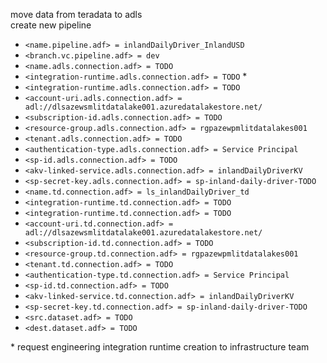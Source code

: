 move data from teradata to adls  
create new pipeline
+ `<name.pipeline.adf> = inlandDailyDriver_InlandUSD`
+ `<branch.vc.pipeline.adf> = dev`
+ `<name.adls.connection.adf> = TODO`
+ `<integration-runtime.adls.connection.adf> = TODO` \*
+ `<integration-runtime.adls.connection.adf> = TODO`
+ `<account-uri.adls.connection.adf> = adl://dlsazewsmlitdatalake001.azuredatalakestore.net/`
+ `<subscription-id.adls.connection.adf> = TODO`
+ `<resource-group.adls.connection.adf> = rgpazewpmlitdatalakes001`
+ `<tenant.adls.connection.adf> = TODO`
+ `<authentication-type.adls.connection.adf> = Service Principal`
+ `<sp-id.adls.connection.adf> = TODO`
+ `<akv-linked-service.adls.connection.adf> = inlandDailyDriverKV`
+ `<sp-secret-key.adls.connection.adf> = sp-inland-daily-driver-TODO`
+ `<name.td.connection.adf> = ls_inlandDailyDriver_td`
+ `<integration-runtime.td.connection.adf> = TODO`
+ `<integration-runtime.td.connection.adf> = TODO`
+ `<account-uri.td.connection.adf> = adl://dlsazewsmlitdatalake001.azuredatalakestore.net/`
+ `<subscription-id.td.connection.adf> = TODO`
+ `<resource-group.td.connection.adf> = rgpazewpmlitdatalakes001`
+ `<tenant.td.connection.adf> = TODO`
+ `<authentication-type.td.connection.adf> = Service Principal`
+ `<sp-id.td.connection.adf> = TODO`
+ `<akv-linked-service.td.connection.adf> = inlandDailyDriverKV`
+ `<sp-secret-key.td.connection.adf> = sp-inland-daily-driver-TODO`
+ `<src.dataset.adf> = TODO`
+ `<dest.dataset.adf> = TODO`


\* request engineering integration runtime creation to infrastructure team

